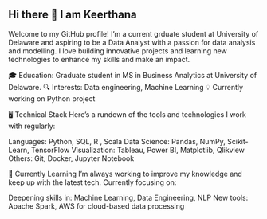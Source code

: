 ## Hi there 👋 I am Keerthana 

Welcome to my GitHub profile! I’m a current grduate student at University of Delaware and aspiring to be a Data Analyst with a passion for data analysis and modelling. I love building innovative projects and learning new technologies to enhance my skills and make an impact.

🎓 Education: Graduate student in MS in Business Analytics at University of Delaware.
🔍 Interests: Data engineering, Machine Learning
💡 Currently working on Python project 


🖥️ Technical Stack
Here’s a rundown of the tools and technologies I work with regularly:

Languages: Python, SQL, R , Scala
Data Science: Pandas, NumPy, Scikit-Learn, TensorFlow
Visualization: Tableau, Power BI, Matplotlib,  Qlikview
Others: Git, Docker, Jupyter Notebook


🌱 Currently Learning
I’m always working to improve my knowledge and keep up with the latest tech. Currently focusing on:

Deepening skills in: Machine Learning, Data Engineering, NLP
New tools: Apache Spark, AWS for cloud-based data processing

<!--
**keer1305/keer1305** is a ✨ _special_ ✨ repository because its `README.md` (this file) appears on your GitHub profile.

Here are some ideas to get you started:

- 🔭 I’m currently working on ...
- 🌱 I’m currently learning ...
- 👯 I’m looking to collaborate on ...
- 🤔 I’m looking for help with ...
- 💬 Ask me about ...
- 📫 How to reach me: ...
- 😄 Pronouns: ...
- ⚡ Fun fact: ...
-->
